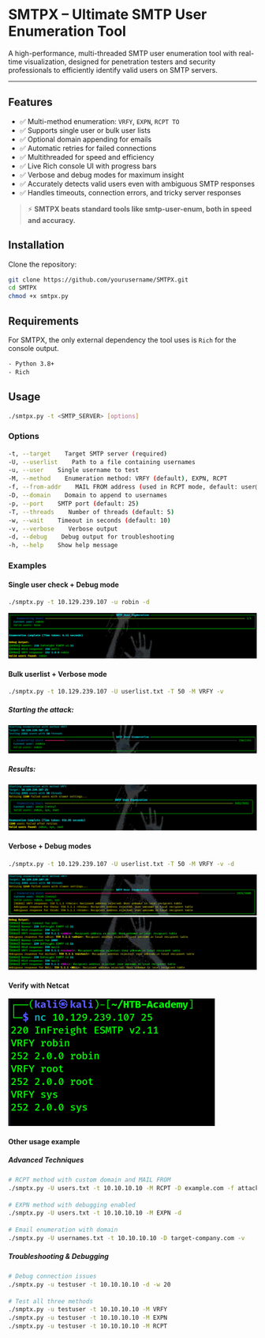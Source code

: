 # SMTPX – Ultimate SMTP User Enumeration Tool
A high-performance, multi-threaded SMTP user enumeration tool with real-time visualization, designed for penetration testers and security professionals to efficiently identify valid users on SMTP servers.

---

## Features

- ✅ Multi-method enumeration: `VRFY`, `EXPN`, `RCPT TO`
- ✅ Supports single user or bulk user lists
- ✅ Optional domain appending for emails
- ✅ Automatic retries for failed connections
- ✅ Multithreaded for speed and efficiency
- ✅ Live Rich console UI with progress bars
- ✅ Verbose and debug modes for maximum insight
- ✅ Accurately detects valid users even with ambiguous SMTP responses
- ✅ Handles timeouts, connection errors, and tricky server responses

> ⚡ **SMTPX beats standard tools like smtp-user-enum, both in speed and accuracy.**

## Installation

Clone the repository:
```bash
git clone https://github.com/yourusername/SMTPX.git
cd SMTPX
chmod +x smtpx.py
```

## Requirements
For SMTPX, the only external dependency the tool uses is `Rich` for the console output.
```bash
- Python 3.8+
- Rich
```

## Usage
```bash
./smtpx.py -t <SMTP_SERVER> [options]
```

### Options
```bash
-t, --target    Target SMTP server (required)
-U, --userlist    Path to a file containing usernames
-u, --user    Single username to test
-M, --method    Enumeration method: VRFY (default), EXPN, RCPT
-f, --from-addr    MAIL FROM address (used in RCPT mode, default: user@example.com)
-D, --domain    Domain to append to usernames
-p, --port    SMTP port (default: 25)
-T, --threads    Number of threads (default: 5)
-w, --wait    Timeout in seconds (default: 10)
-v, --verbose    Verbose output
-d, --debug    Debug output for troubleshooting
-h, --help    Show help message
```

### Examples
#### Single user check + Debug mode
```bash
./smptx.py -t 10.129.239.107 -u robin -d
```
![1](https://github.com/cyb3rtr0nian/SMTPX/blob/main/screenshots/single-user.png?raw=true)

#### Bulk userlist + Verbose mode
```bash
./smptx.py -t 10.129.239.107 -U userlist.txt -T 50 -M VRFY -v 
```

##### Starting the attack:
![2](https://github.com/cyb3rtr0nian/SMTPX/blob/main/screenshots/wordlist-1.png?raw=true)
##### Results:
![4](https://github.com/cyb3rtr0nian/SMTPX/blob/main/screenshots/wordlist-3.png?raw=true)

#### Verbose + Debug modes
```bash
./smptx.py -t 10.129.239.107 -U userlist.txt -T 50 -M VRFY -v -d
```
![5](https://github.com/cyb3rtr0nian/SMTPX/blob/main/screenshots/wordlist+debug.png?raw=true)
![6](https://github.com/cyb3rtr0nian/SMTPX/blob/main/screenshots/debug%20output.png?raw=true)

#### Verify with **Netcat**
![7](https://github.com/cyb3rtr0nian/SMTPX/blob/main/screenshots/verify.png?raw=true)

#### Other usage example
##### Advanced Techniques
```bash
# RCPT method with custom domain and MAIL FROM
./smptx.py -U users.txt -t 10.10.10.10 -M RCPT -D example.com -f attacker@evil.com

# EXPN method with debugging enabled
./smptx.py -U users.txt -t 10.10.10.10 -M EXPN -d

# Email enumeration with domain
./smptx.py -U usernames.txt -t 10.10.10.10 -D target-company.com -v
```
##### Troubleshooting & Debugging
```bash
# Debug connection issues
./smptx.py -u testuser -t 10.10.10.10 -d -w 20

# Test all three methods
./smptx.py -u testuser -t 10.10.10.10 -M VRFY
./smptx.py -u testuser -t 10.10.10.10 -M EXPN
./smptx.py -u testuser -t 10.10.10.10 -M RCPT
```
